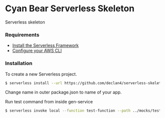 # Cyan Bear Serverless Skeleton

Serverless skeleton

### Requirements

- [Install the Serverless Framework](https://serverless.com/framework/docs/providers/aws/guide/installation/)
- [Configure your AWS CLI](https://serverless.com/framework/docs/providers/aws/guide/credentials/)

### Installation

To create a new Serverless project.

``` bash
$ serverless install --url https://github.com/declan4/serverless-skeleton --name my-project
```

Change name in outer package.json to name of your app.

Run test command from inside gen-service

``` bash
$ serverless invoke local --function test-function --path ../mocks/test-function-event.json
```
